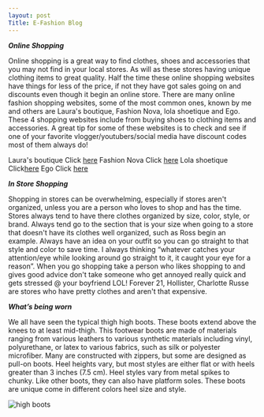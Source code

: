 ```yaml
---
layout: post
Title: E-Fashion Blog
---
```


__***Online Shopping***__

Online shopping is a great way to find clothes, shoes and accessories that you may not find in your local stores. As will as these stores having unique clothing items to great quality. Half the time these online shopping websites have things for less of the price, if not they have got sales going on and discounts even though it begin an online store. There are many online fashion shopping websites, some of the most common ones, known by me and others are Laura's boutique, Fashion Nova, lola shoetique and Ego. These 4 shopping websites include from buying shoes to clothing items and accessories. A great tip for some of these websites is to check and see if one of your favorite vlogger/youtubers/social media have discount codes most of them always do!

Laura's boutique Click [here]( https://lauras-boutique.com/)
Fashion Nova Click [here](https://www.fashionnova.com/)
Lola shoetique Click[here](https://www.misslola.com/collections/new-arrivals/products/serving-looks-red)
Ego Click [here]( https://www.fashionnova.com/)


__***In Store Shopping***__

Shopping in stores can be overwhelming, especially if stores aren't organized, unless you are a person who loves to shop and has the time. Stores always tend to have there clothes organized by size, color, style, or brand. Always tend go to the section that is your size when going to a store that doesn't have its clothes well organized, such as Ross begin an example. Always have an idea on your outfit so you can go straight to that style and color to save time. I always thinking “whatever catches your attention/eye while looking around go straight to it, it caught your eye for a reason”. When you go shopping take a person who likes shopping to and gives good advice don't take someone who get annoyed really quick and gets stressed @ your boyfriend LOL! Forever 21, Hollister, Charlotte Russe are stores who have pretty clothes and aren't that expensive.

__***What’s being worn***__

We all have seen the typical thigh high boots. These boots extend above the knees to at least mid-thigh. This footwear boots are made of materials ranging from various leathers to various synthetic materials including vinyl, polyurethane, or latex to various fabrics, such as silk or polyester microfiber. Many are constructed with zippers, but some are designed as pull-on boots. Heel heights vary, but most styles are either flat or with heels greater than 3 inches (7.5 cm). Heel styles vary from metal spikes to chunky. Like other boots, they can also have platform soles. These boots are unique come in different colors heel size and style.

![high boots](/images/high-boots.jpg)


